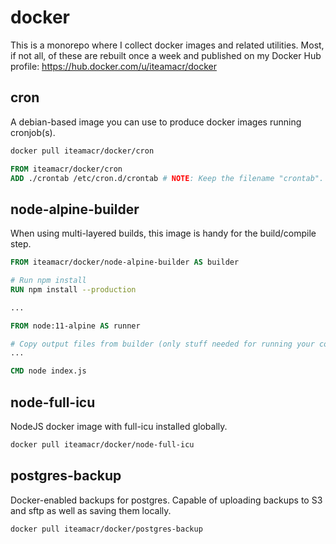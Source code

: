 # docker

This is a monorepo where I collect docker images and related utilities. Most, if not all, of these are rebuilt once a week and published on my Docker Hub profile: https://hub.docker.com/u/iteamacr/docker

## cron

A debian-based image you can use to produce docker images running cronjob(s).

```bash
docker pull iteamacr/docker/cron
```

```Dockerfile
FROM iteamacr/docker/cron
ADD ./crontab /etc/cron.d/crontab # NOTE: Keep the filename "crontab".
```

## node-alpine-builder

When using multi-layered builds, this image is handy for the build/compile step.

```Dockerfile
FROM iteamacr/docker/node-alpine-builder AS builder

# Run npm install
RUN npm install --production

...

FROM node:11-alpine AS runner

# Copy output files from builder (only stuff needed for running your code)
...

CMD node index.js

```

## node-full-icu

NodeJS docker image with full-icu installed globally.

```bash
docker pull iteamacr/docker/node-full-icu
```

## postgres-backup

Docker-enabled backups for postgres. Capable of uploading backups to S3 and sftp as well as saving them locally.

```bash
docker pull iteamacr/docker/postgres-backup
```
